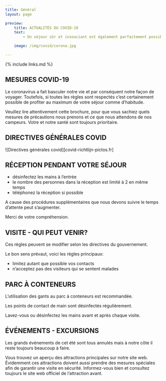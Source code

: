 ```yaml
---
title: Général
layout: page

preview:
    title: ACTUALITÉS DU COVID-19
    text: 
        - Un séjour sûr et insouciant est également parfaitement possible en ces temps Corona. Nous sommes heureux de lister toutes nos précautions et directives.

    image: /img/covid/corona.jpg

---
```


{% include links.md %}

## MESURES COVID-19

Le coronavirus a fait basculer notre vie et par conséquent notre façon de voyager.
Toutefois, si toutes les règles sont respectés c’est certainement possible de profiter
au maximum de votre séjour comme d’habitude.

Veuillez lire attentivement cette brochure, pour que vous sachiez quels mesures
de précautions nous prenons et ce que nous attendons de nos campeurs. Votre et notre
santé sont toujours prioritaire.


## DIRECTIVES GÉNÉRALES COVID

![Directives générales covid][covid-richtlijn-pictos.fr]


## RÉCEPTION PENDANT VOTRE SÉJOUR

* désinfectez les mains à l’entrée
* le nombre des personnes dans la réception est limité à 2 en même temps
* téléphonez la réception si possible

A cause des procédures supplémentaires que nous devons suivre le temps d’attente peut s’augmenter. 

Merci de votre compréhension.

## VISITE - QUI PEUT VENIR?

Ces règles peuvent se modifier selon les directives du gouvernement.

Le bon sens prévaut, voici les règles principaux:
* limitez autant que possible vos contacts
* n’acceptez pas des visiteurs qui se sentent malades

## PARC À CONTENEURS

L’utilisation des gants au parc à conteneurs est recommandée.

Les points de contact de main sont désinfectés régulièrement.

Lavez-vous ou désinfectez les mains avant et après chaque visite.

## ÉVÉNEMENTS - EXCURSIONS

Les grands événements de cet été sont tous annulés mais à notre côte il reste toujours beaucoup à faire.

Vous trouvez un aperçu des attractions principales sur notre site web. Évidemment ces attractions doivent aussi prendre des mesures spéciales afin de garantir une visite en sécurité. Informez-vous bien et consultez toujours le site web officiel de l’attraction avant.